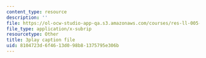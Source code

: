 ```yaml
---
content_type: resource
description: ''
file: https://ol-ocw-studio-app-qa.s3.amazonaws.com/courses/res-ll-005-mathematics-of-big-data-and-machine-learning-january-iap-2020/8104723d6f4613d098b81375795e306b_P5SjikeOHr0.srt
file_type: application/x-subrip
resourcetype: Other
title: 3play caption file
uid: 8104723d-6f46-13d0-98b8-1375795e306b
---
```

